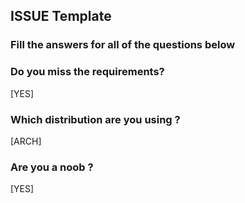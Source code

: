## ISSUE Template

### Fill the answers for all of the questions below

### Do you miss the requirements?

[YES]

### Which distribution are you using ?

[ARCH]

### Are you a noob ?

[YES]
